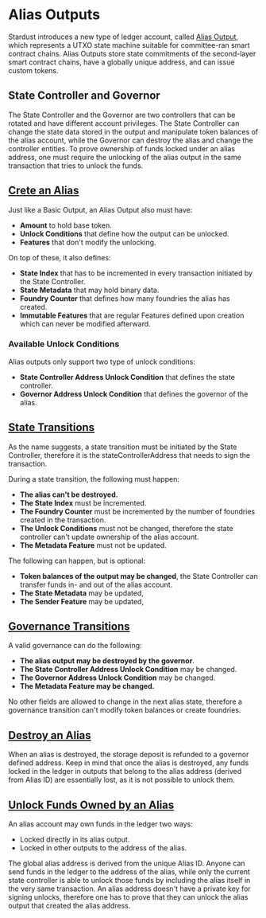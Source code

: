 # Alias Outputs

Stardust introduces a new type of ledger account,
called [Alias Output](https://wiki.iota.org/shimmer/develop/how-tos/alias/introduction/), which represents a UTXO state
machine suitable for committee-ran smart contract chains. Alias Outputs store state commitments of the second-layer
smart contract chains, have a globally unique address, and can issue custom tokens.

## State Controller and Governor

The State Controller and the Governor are two controllers that can be rotated and have different account privileges. The
State Controller can change the state data stored in the output and manipulate token balances of the alias account,
while the Governor can destroy the alias and change the controller entities. To prove ownership of funds locked under an
alias address, one must require the unlocking of the alias output in the same transaction that tries to unlock the
funds.

## [Crete an Alias](https://wiki.iota.org/shimmer/develop/how-tos/alias/create/)

Just like a Basic Output, an Alias Output also must have:

* **Amount** to hold base token.
* **Unlock Conditions** that define how the output can be unlocked.
* **Features** that don't modify the unlocking.

On top of these, it also defines:

* **State Index** that has to be incremented in every transaction initiated by the State Controller.
* **State Metadata** that may hold binary data.
* **Foundry Counter** that defines how many foundries the alias has created.
* **Immutable Features** that are regular Features defined upon creation which can never be modified afterward.

### Available Unlock Conditions

Alias outputs only support two type of unlock conditions:

* **State Controller Address Unlock Condition** that defines the state controller.
* **Governor Address Unlock Condition** that defines the governor of the alias.

## [State Transitions](https://wiki.iota.org/shimmer/develop/how-tos/alias/state-transitions/)

As the name suggests, a state transition must be initiated by the State Controller, therefore it is the
stateControllerAddress that needs to sign the transaction.

During a state transition, the following must happen:

* **The alias can't be destroyed.**
* **The State Index** must be incremented.
* **The Foundry Counter** must be incremented by the number of foundries created in the transaction.
* **The Unlock Conditions** must not be changed, therefore the state controller can't update ownership of the alias
  account.
* **The Metadata Feature** must not be updated.

The following can happen, but is optional:

* **Token balances of the output may be changed**, the State Controller can transfer funds in- and out of the alias
  account.
* **The State Metadata** may be updated,
* **The Sender Feature** may be updated,

## [Governance Transitions](https://wiki.iota.org/shimmer/develop/how-tos/alias/governance-transitions/)

A valid governance can do the following:

* **The alias output may be destroyed by the governor**.
* **The State Controller Address Unlock Condition** may be changed.
* **The Governor Address Unlock Condition** may be changed.
* **The Metadata Feature may be changed.**

No other fields are allowed to change in the next alias state, therefore a governance transition can't modify token
balances or create foundries.

## [Destroy an Alias](https://wiki.iota.org/shimmer/develop/how-tos/alias/destroy/)

When an alias is destroyed, the storage deposit is
refunded to a governor defined address. Keep in mind that once the
alias is destroyed, any funds locked in the ledger in outputs that belong to the alias address (derived from Alias ID)
are essentially lost, as it is not possible to unlock them.

## [Unlock Funds Owned by an Alias](https://wiki.iota.org/shimmer/develop/how-tos/alias/unlock-alias-funds/)

An alias account may own funds in the ledger two ways:

* Locked directly in its alias output.
* Locked in other outputs to the address of the alias.

The global alias address is derived from the unique Alias ID. Anyone can send funds in the ledger to the address of the
alias, while only the current state controller is able to unlock those funds by including the alias itself in the very
same transaction. An alias address doesn't have a private key for signing unlocks, therefore one has to prove that they
can unlock the alias output that created the alias address.